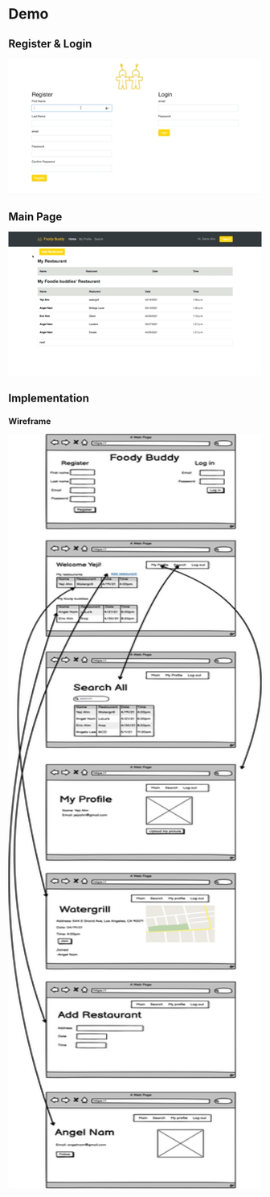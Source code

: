 # Demo
## Register & Login
<img src="https://github.com/yejiahn93/foody_buddy/blob/main/foody_app/static/foody_buddy_login_register.gif">

## Main Page
<img src="https://github.com/yejiahn93/foody_buddy/blob/main/foody_app/static/Foody_buddy_main.gif">

## Implementation
<h3>Wireframe</h3>
<img src="foody_app/static/Foody_Buddy.png" width="700" height="1500">
